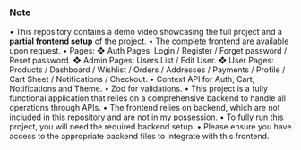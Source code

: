 ### Note

• This repository contains a demo video showcasing the full project and a **partial frontend setup** of the project.
• The complete frontend are available upon request.
• Pages:
  ❖ Auth Pages: Login / Register / Forget password / Reset password.
  ❖ Admin Pages: Users List / Edit User.
  ❖ User Pages: Products / Dashboard / Wishlist / Orders / Addresses / Payments / Profile / Cart Sheet / Notifications / Checkout.
• Context API for Auth, Cart, Notifications and Theme.
• Zod for validations.
• This project is a fully functional application that relies on a comprehensive backend to handle all operations through APIs.
• The frontend relies on backend, which are not included in this repository and are not in my possession.
• To fully run this project, you will need the required backend setup.
• Please ensure you have access to the appropriate backend files to integrate with this frontend.

